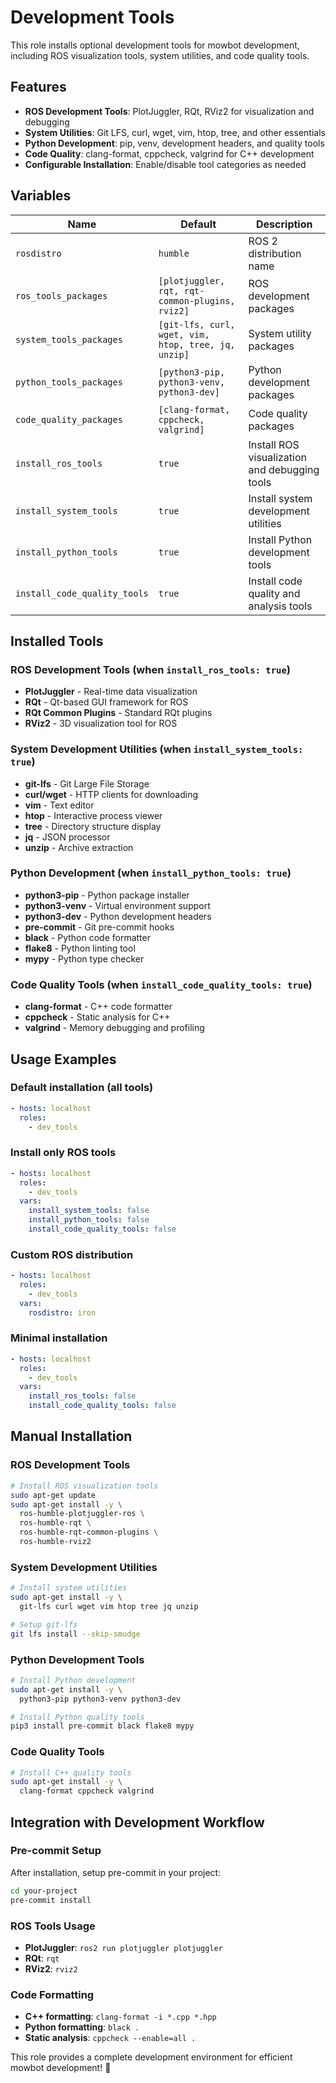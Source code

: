 # Development Tools

This role installs optional development tools for mowbot development, including ROS visualization tools, system utilities, and code quality tools.

## Features

- **ROS Development Tools**: PlotJuggler, RQt, RViz2 for visualization and debugging
- **System Utilities**: Git LFS, curl, wget, vim, htop, tree, and other essentials
- **Python Development**: pip, venv, development headers, and quality tools
- **Code Quality**: clang-format, cppcheck, valgrind for C++ development
- **Configurable Installation**: Enable/disable tool categories as needed

## Variables

| Name | Default | Description |
|------|---------|-------------|
| `rosdistro` | `humble` | ROS 2 distribution name |
| `ros_tools_packages` | `[plotjuggler, rqt, rqt-common-plugins, rviz2]` | ROS development packages |
| `system_tools_packages` | `[git-lfs, curl, wget, vim, htop, tree, jq, unzip]` | System utility packages |
| `python_tools_packages` | `[python3-pip, python3-venv, python3-dev]` | Python development packages |
| `code_quality_packages` | `[clang-format, cppcheck, valgrind]` | Code quality packages |
| `install_ros_tools` | `true` | Install ROS visualization and debugging tools |
| `install_system_tools` | `true` | Install system development utilities |
| `install_python_tools` | `true` | Install Python development tools |
| `install_code_quality_tools` | `true` | Install code quality and analysis tools |

## Installed Tools

### ROS Development Tools (when `install_ros_tools: true`)
- **PlotJuggler** - Real-time data visualization
- **RQt** - Qt-based GUI framework for ROS
- **RQt Common Plugins** - Standard RQt plugins
- **RViz2** - 3D visualization tool for ROS

### System Development Utilities (when `install_system_tools: true`)
- **git-lfs** - Git Large File Storage
- **curl/wget** - HTTP clients for downloading
- **vim** - Text editor
- **htop** - Interactive process viewer
- **tree** - Directory structure display
- **jq** - JSON processor
- **unzip** - Archive extraction

### Python Development (when `install_python_tools: true`)
- **python3-pip** - Python package installer
- **python3-venv** - Virtual environment support
- **python3-dev** - Python development headers
- **pre-commit** - Git pre-commit hooks
- **black** - Python code formatter
- **flake8** - Python linting tool
- **mypy** - Python type checker

### Code Quality Tools (when `install_code_quality_tools: true`)
- **clang-format** - C++ code formatter
- **cppcheck** - Static analysis for C++
- **valgrind** - Memory debugging and profiling

## Usage Examples

### Default installation (all tools)
```yaml
- hosts: localhost
  roles:
    - dev_tools
```

### Install only ROS tools
```yaml
- hosts: localhost
  roles:
    - dev_tools
  vars:
    install_system_tools: false
    install_python_tools: false
    install_code_quality_tools: false
```

### Custom ROS distribution
```yaml
- hosts: localhost
  roles:
    - dev_tools
  vars:
    rosdistro: iron
```

### Minimal installation
```yaml
- hosts: localhost
  roles:
    - dev_tools
  vars:
    install_ros_tools: false
    install_code_quality_tools: false
```

## Manual Installation

### ROS Development Tools
```bash
# Install ROS visualization tools
sudo apt-get update
sudo apt-get install -y \
  ros-humble-plotjuggler-ros \
  ros-humble-rqt \
  ros-humble-rqt-common-plugins \
  ros-humble-rviz2
```

### System Development Utilities
```bash
# Install system utilities
sudo apt-get install -y \
  git-lfs curl wget vim htop tree jq unzip

# Setup git-lfs
git lfs install --skip-smudge
```

### Python Development Tools
```bash
# Install Python development
sudo apt-get install -y \
  python3-pip python3-venv python3-dev

# Install Python quality tools
pip3 install pre-commit black flake8 mypy
```

### Code Quality Tools
```bash
# Install C++ quality tools
sudo apt-get install -y \
  clang-format cppcheck valgrind
```

## Integration with Development Workflow

### Pre-commit Setup
After installation, setup pre-commit in your project:
```bash
cd your-project
pre-commit install
```

### ROS Tools Usage
- **PlotJuggler**: `ros2 run plotjuggler plotjuggler`
- **RQt**: `rqt`
- **RViz2**: `rviz2`

### Code Formatting
- **C++ formatting**: `clang-format -i *.cpp *.hpp`
- **Python formatting**: `black .`
- **Static analysis**: `cppcheck --enable=all .`

This role provides a complete development environment for efficient mowbot development! 🚀